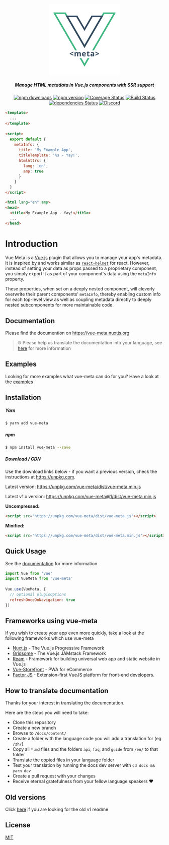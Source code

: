 <p align="center">
  <img src="./docs/static/icon.png" alt="vue-meta" />
</p>

<h5 align="center">
  Manage HTML metadata in Vue.js components with SSR support
</h5>

<p align="center">
  <a href="http://npm-stat.com/charts.html?package=vue-meta"><img src="https://img.shields.io/npm/dm/vue-meta.svg" alt="npm downloads"></a>
  <a href="http://npmjs.org/package/vue-meta"><img src="https://img.shields.io/npm/v/vue-meta.svg" alt="npm version"></a>
  <a href="https://codecov.io/gh/nuxt/vue-meta"><img src="https://badgen.net/codecov/c/github/nuxt/vue-meta/master" alt="Coverage Status"></a>
  <a href="https://circleci.com/gh/nuxt/vue-meta/"><img src="https://badgen.net/circleci/github/nuxt/vue-meta" alt="Build Status"></a>
  <a href="https://david-dm.org/nuxt/vue-meta"><img src="https://david-dm.org/nuxt/vue-meta/status.svg" alt="dependencies Status"></a>
  <a href="https://discord.nuxtjs.org/"><img src="https://badgen.net/badge/Discord/join-us/7289DA" alt="Discord"></a>
</p>

```html
<template>
  ...
</template>

<script>
  export default {
    metaInfo: {
      title: 'My Example App',
      titleTemplate: '%s - Yay!',
      htmlAttrs: {
        lang: 'en',
        amp: true
      }
    }
  }
</script>
```
```html
<html lang="en" amp>
<head>
  <title>My Example App - Yay!</title>
  ...
</head>
```
# Introduction
Vue Meta is a [Vue.js](https://vuejs.org) plugin that allows you to manage your app's metadata. It is inspired by and works similar as [`react-helmet`](https://github.com/nfl/react-helmet) for react. However, instead of setting your data as props passed to a proprietary component, you simply export it as part of your component's data using the `metaInfo` property.

These properties, when set on a deeply nested component, will cleverly overwrite their parent components' `metaInfo`, thereby enabling custom info for each top-level view as well as coupling metadata directly to deeply nested subcomponents for more maintainable code.

## Documentation

Please find the documention on https://vue-meta.nuxtjs.org

> :globe_with_meridians: Please help us translate the documentation into your language, see [here](#how-to-translate-documentation) for more information

## Examples

Looking for more examples what vue-meta can do for you? Have a look at the [examples](https://github.com/nuxt/vue-meta/tree/master/examples)

## Installation

##### Yarn
```sh
$ yarn add vue-meta
```

##### npm
```sh
$ npm install vue-meta --save
```

##### Download / CDN

Use the download links below - if you want a previous version, check the instructions at https://unpkg.com.

Latest version: https://unpkg.com/vue-meta/dist/vue-meta.min.js

Latest v1.x version: https://unpkg.com/vue-meta@1/dist/vue-meta.min.js

**Uncompressed:**
```html
<script src="https://unpkg.com/vue-meta/dist/vue-meta.js"></script>
```

**Minified:**
```html
<script src="https://unpkg.com/vue-meta/dist/vue-meta.min.js"></script>
```

## Quick Usage

See the [documentation](https://vue-meta.nuxtjs.org) for more information
```js
import Vue from 'vue'
import VueMeta from 'vue-meta'

Vue.use(VueMeta, {
  // optional pluginOptions
  refreshOnceOnNavigation: true
})
```

## Frameworks using vue-meta

If you wish to create your app even more quickly, take a look at the following frameworks which use vue-meta

- [Nuxt.js](https://github.com/nuxt/nuxt.js) - The Vue.js Progressive Framework
- [Gridsome](https://github.com/gridsome/gridsome) - The Vue.js JAMstack Framework
- [Ream](https://github.com/ream/ream) - Framework for building universal web app and static website in Vue.js
- [Vue-Storefront](https://github.com/DivanteLtd/vue-storefront) - PWA for eCommerce
- [Factor JS](https://github.com/fiction-com/factor) - Extension-first VueJS platform for front-end developers.

## How to translate documentation

Thanks for your interest in translating the documentation.

Here are the steps you will need to take:
- Clone this repository
- Create a new branch
- Browse to `/docs/content/`
- Create a folder with the language code you will add a translation for (eg `/zh/`)
- Copy all `*.md` files and the folders `api`, `faq`, and `guide` from `/en/` to that folder
- Translate the copied files in your language folder
- Test your translation by running the docs dev server with `cd docs && yarn dev`
- Create a pull request with your changes
- Receive eternal gratefulness from your fellow language speakers :heart:

## Old versions

Click [here](https://github.com/nuxt/vue-meta/tree/1.x) if you are looking for the old v1 readme

## License

[MIT](./LICENSE.md)
